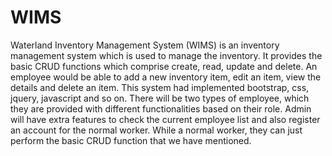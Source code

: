 # WIMS
Waterland Inventory Management System (WIMS) is an inventory management system which is used to manage the inventory. It provides the basic CRUD functions which comprise create, read, update and delete. An employee would be able to add a new inventory item, edit an item, view the details and delete an item.
This system had implemented bootstrap, css, jquery, javascript and so on. There will be two types of employee, which they are provided with different functionalities based on their role. Admin will have extra features to check the current employee list and also register an account for the normal worker. While a normal worker, they can just perform the basic CRUD function that we have mentioned.
